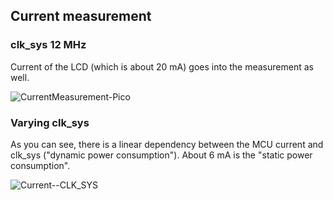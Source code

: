 ## Current measurement 

### clk_sys 12 MHz

Current of the LCD (which is about 20 mA) goes into the measurement as well.

![CurrentMeasurement-Pico](https://github.com/Florian-Wilhelm/Raspberry-Pi/assets/77980708/6b3b72e1-c765-49df-a89c-3788803f1686)

### Varying clk_sys

As you can see, there is a linear dependency between the MCU current and clk_sys ("dynamic power consumption"). About 6 mA is the "static power consumption".

![Current--CLK_SYS](https://github.com/Florian-Wilhelm/Raspberry-Pi/assets/77980708/ec2af30f-42b6-4dd7-bc87-e586dad7b960)
